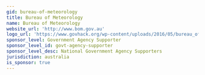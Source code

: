 ```yaml
---
gid: bureau-of-meteorology
title: Bureau of Meteorology
name: Bureau of Meteorology
website_url: 'http://www.bom.gov.au'
logo_url: 'https://www.govhack.org/wp-content/uploads/2016/05/bureau_of_meteorology.png'
sponsor_level: Government Agency Supporter
sponsor_level_id: govt-agency-supporter
sponsor_level_desc: National Government Agency Supporters
jurisdiction: australia
is_sponsor: true
---
```

